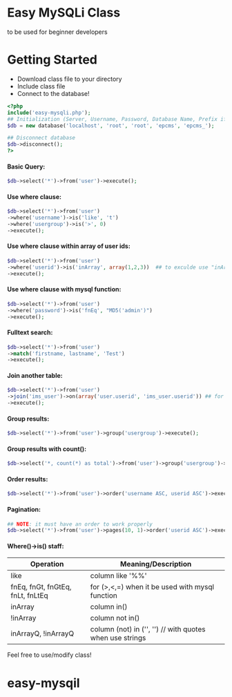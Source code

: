 # Easy MySQLi Class
to be used for beginner developers

# Getting Started
- Download class file to your directory
- Include class file
- Connect to the database!

```php
<?php
include('easy-mysqli.php');
## Initialization (Server, Username, Password, Database Name, Prefix if applicable)
$db = new database('localhost', 'root', 'root', 'epcms', 'epcms_');

## Disconnect database
$db->disconnect();
?>
```

#### Basic Query:
```php
$db->select('*')->from('user')->execute();
```
#### Use where clause:
```php
$db->select('*')->from('user')
->where('username')->is('like', 't')
->where('usergroup')->is('>', 0)
->execute();
```
#### Use where clause within array of user ids:
```php
$db->select('*')->from('user')
->where('userid')->is('inArray', array(1,2,3))  ## to exculde use "inArray" instead of "inArray"
->execute();
```
#### Use where clause with mysql function:
```php
$db->select('*')->from('user')
->where('password')->is('fnEq', "MD5('admin')")
->execute();
```
#### Fulltext search:
```php
$db->select('*')->from('user')
->match('firstname, lastname', 'Test')
->execute();
```
#### Join another table:
```php
$db->select('*')->from('user')
->join('ims_user')->on(array('user.userid', 'ims_user.userid')) ## for sided join join('ims_user', 'left')
->execute();
```
#### Group results:
```php
$db->select('*')->from('user')->group('usergroup')->execute();
```
#### Group results with count():
```php
$db->select('*, count(*) as total')->from('user')->group('usergroup')->execute();
```
#### Order results:
```php
$db->select('*')->from('user')->order('username ASC, userid ASC')->execute();
```
#### Pagination:
```php
## NOTE: it must have an order to work properly
$db->select('*')->from('user')->pages(10, 1)->order('userid ASC')->execute(); ## pages(Limit per page, current page number)
```

#### Where()->is() staff:
| Operation | Meaning/Description |
| ------ | ------ |
| like | column like '%%' |
| fnEq, fnGt, fnGtEq, fnLt, fnLtEq | for (>,<,=) when it be used with mysql function |
| inArray | column in() |
| !inArray | column not in()  |
| inArrayQ, !inArrayQ | column (not) in ('', '') // with quotes when use strings |

Feel free to use/modify class!



# easy-mysqil
